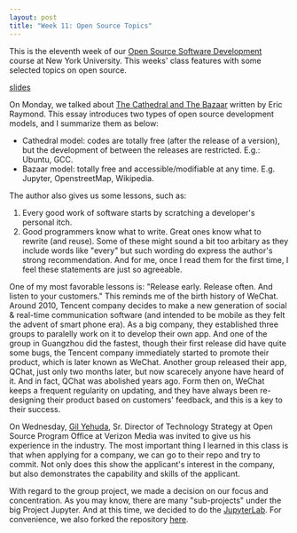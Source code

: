 ```yaml
---
layout: post
title: "Week 11: Open Source Topics"
---
```


This is the eleventh week of our [Open Source Software Development](https://github.com/nyu-ossd-s20) course at New York University. This weeks' class features with some selected topics on open source.

[slides]("../slides/JupyterLab_Intro.pdf")

On Monday, we talked about [The Cathedral and The Bazaar](http://www.unterstein.net/su/docs/CathBaz.pdf) written by Eric Raymond. This essay introduces two types of open source development models, and I summarize them as below:
 - Cathedral model: codes are totally free (after the release of a version), but the development of between the releases are restricted. E.g.: Ubuntu, GCC.
 - Bazaar model: totally free and accessible/modifiable at any time. E.g. Jupyter, OpenstreetMap, Wikipedia.

The author also gives us some lessons, such as:
1. Every good work of software starts by scratching a developer's personal itch.
2. Good programmers know what to write. Great ones know what to rewrite (and reuse).
Some of these might sound a bit too arbitary as they include words like "every" but such wording do express the author's strong recommendation. And for me, once I read them for the first time, I feel these statements are just so agreeable.

One of my most favorable lessons is: "Release early. Release often. And listen to your customers." This reminds me of the birth history of WeChat. Around 2010, Tencent company decides to make a new generation of social & real-time communication software (and intended to be mobile as they felt the advent of smart phone era). As a big company, they established three groups to paralelly work on it to develop their own app. And one of the group in Guangzhou did the fastest, though their first release did have quite some bugs, the Tencent company immediately started to promote their product, which is later known as WeChat. Another group released their app, QChat, just only two months later, but now scarecely anyone have heard of it. And in fact, QChat was abolished years ago. Form then on, WeChat keeps a frequent regularity on updating, and they have always been re-designing their product based on customers' feedback, and this is a key to their success.

On Wednesday, [Gil Yehuda](https://www.linkedin.com/in/gilyehuda/detail/recent-activity/posts/), Sr. Director of Technology Strategy at Open Source Program Office at Verizon Media was invited to give us his experience in the industry. The most important thing I learned in this class is that when applying for a company, we can go to their repo and try to commit. Not only does this show the applicant's interest in the company, but also demonstrates the capability and skills of the applicant.

With regard to the group project, we made a decision on our focus and concentration. As you may know, there are many "sub-projects" under the big Project Jupyter. And at this time, we decided to do the [JupyterLab](https://github.com/jupyterlab/jupyterlab). For convenience, we also forked the repository [here](https://github.com/nyu-ossd-s20/jupyterlab).

